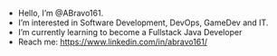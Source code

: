 - Hello, I’m @ABravo161.
- I’m interested in Software Development, DevOps, GameDev and IT.
- I’m currently learning to become a Fullstack Java Developer
- Reach me: https://www.linkedin.com/in/abravo161/

<!---
ABravo161/ABravo161 is a ✨ special ✨ repository because its `README.md` (this file) appears on your GitHub profile.
You can click the Preview link to take a look at your changes.
--->

